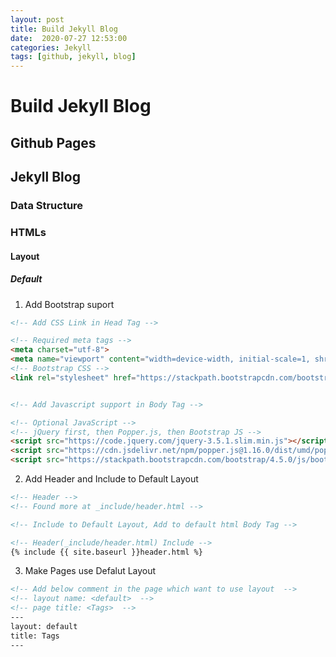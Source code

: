 ```yaml
---
layout: post
title: Build Jekyll Blog
date:  2020-07-27 12:53:00
categories: Jekyll
tags: [github, jekyll, blog]
---
```


# Build Jekyll Blog

## Github Pages

## Jekyll Blog

### Data Structure

### HTMLs

#### Layout

##### Default

1. Add Bootstrap suport

```HTML
<!-- Add CSS Link in Head Tag -->

<!-- Required meta tags -->
<meta charset="utf-8">
<meta name="viewport" content="width=device-width, initial-scale=1, shrink-to-fit=no">
<!-- Bootstrap CSS -->
<link rel="stylesheet" href="https://stackpath.bootstrapcdn.com/bootstrap/4.5.0/css/bootstrap.min.css">


<!-- Add Javascript support in Body Tag -->

<!-- Optional JavaScript -->
<!-- jQuery first, then Popper.js, then Bootstrap JS -->
<script src="https://code.jquery.com/jquery-3.5.1.slim.min.js"></script>
<script src="https://cdn.jsdelivr.net/npm/popper.js@1.16.0/dist/umd/popper.min.js"></script>
<script src="https://stackpath.bootstrapcdn.com/bootstrap/4.5.0/js/bootstrap.min.js"></script>
```

2. Add Header and Include to Default Layout

```HTML
<!-- Header -->
<!-- Found more at _include/header.html -->

<!-- Include to Default Layout, Add to default html Body Tag -->

<!-- Header(_include/header.html) Include -->
{% include {{ site.baseurl }}header.html %}
```

3. Make Pages use Defalut Layout
```HTML
<!-- Add below comment in the page which want to use layout  -->
<!-- layout name: <default>  -->
<!-- page title: <Tags>  -->
---
layout: default
title: Tags
---
```